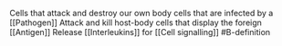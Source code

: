 Cells that attack and destroy our own body cells that are infected by a [[Pathogen]]
Attack and kill host-body cells that display the foreign [[Antigen]]
Release [[Interleukins]] for [[Cell signalling]]
#B-definition 
